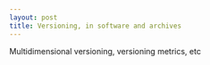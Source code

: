```yaml
---
layout: post
title: Versioning, in software and archives
---
```


Multidimensional versioning, versioning metrics, etc
